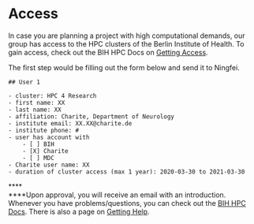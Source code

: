 # Access

In case you are planning a project with high computational demands, our group has access to the HPC clusters of the Berlin Institute of Health. To gain access, check out the BIH HPC Docs on [Getting Access](https://bihealth.github.io/bih-cluster/admin/getting-access/).

The first step would be filling out the form below and send it to Ningfei.

```
## User 1

- cluster: HPC 4 Research
- first name: XX
- last name: XX
- affiliation: Charite, Department of Neurology
- institute email: XX.XX@charite.de
- institute phone: #
- user has account with
    - [ ] BIH
    - [X] Charite
    - [ ] MDC
- Charite user name: XX
- duration of cluster access (max 1 year): 2020-03-30 to 2021-03-30
```

****\
****Upon approval, you will receive an email with an introduction. Whenever you have problems/questions, you can check out the [BIH HPC Docs](https://bihealth.github.io/bih-cluster/). There is also a page on [Getting Help](https://bihealth.github.io/bih-cluster/help/helpdesk/).
